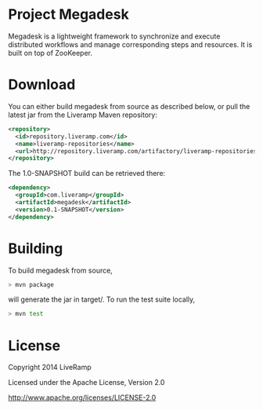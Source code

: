 Project Megadesk
========

Megadesk is a lightweight framework to synchronize and execute distributed workflows and manage corresponding steps and resources. It is built on top of ZooKeeper.

Download
====
You can either build megadesk from source as described below, or pull the latest jar from the Liveramp Maven repository:

```xml
<repository>
  <id>repository.liveramp.com</id>
  <name>liveramp-repositories</name>
  <url>http://repository.liveramp.com/artifactory/liveramp-repositories</url>
</repository>
```

The 1.0-SNAPSHOT build can be retrieved there:

```xml
<dependency>
  <groupId>com.liveramp</groupId>
  <artifactId>megadesk</artifactId>
  <version>0.1-SNAPSHOT</version>
</dependency>
```

Building
====

To build megadesk from source,

```bash
> mvn package
```

will generate the jar in target/.  To run the test suite locally,

```bash
> mvn test
```

License
====

Copyright 2014 LiveRamp

Licensed under the Apache License, Version 2.0

http://www.apache.org/licenses/LICENSE-2.0

